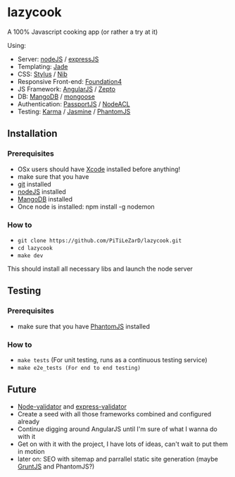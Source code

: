 # lazycook

A 100% Javascript cooking app (or rather a try at it)

Using:
 * Server: [nodeJS](http://nodejs.org/) / [expressJS](http://expressjs.com/)
 * Templating: [Jade](http://jade-lang.com/)  
 * CSS: [Stylus](http://learnboost.github.io/stylus/docs/js.html) / [Nib](http://visionmedia.github.io/nib/)
 * Responsive Front-end: [Foundation4](http://foundation.zurb.com)
 * JS Framework: [AngularJS](http://angularjs.org/) / [Zepto](http://zeptojs.com/)
 * DB: [MangoDB](http://www.mongodb.org/) / [mongoose](http://mongoosejs.com/)
 * Authentication: [PassportJS](http://passportjs.org/) / [NodeACL](https://github.com/optimalbits/node_acl)
 * Testing: [Karma](http://karma-runner.github.io/0.8/index.html) / [Jasmine](http://pivotal.github.io/jasmine/) / [PhantomJS](http://phantomjs.org/)
 
## Installation

### Prerequisites
 * OSx users should have [Xcode](https://developer.apple.com/xcode/) installed before anything!
 * make sure that you have 
  * [git](http://git-scm.com/) installed
  * [nodeJS](http://nodejs.org/) installed
  * [MangoDB](http://www.mongodb.org/) installed
 * Once node is installed: npm install -g nodemon
 
### How to

 * `git clone https://github.com/PiTiLeZarD/lazycook.git`
 * `cd lazycook`
 * `make dev`
 
This should install all necessary libs and launch the node server

## Testing

### Prerequisites
 * make sure that you have [PhantomJS](http://phantomjs.org/) installed

### How to
 * `make tests` (For unit testing, runs as a continuous testing service)
 * `make e2e_tests (For end to end testing)`

## Future
 * [Node-validator](https://github.com/chriso/node-validator) and [express-validator](https://github.com/ctavan/express-validator)
 * Create a seed with all those frameworks combined and configured already
 * Continue digging around AngularJS until I'm sure of what I wanna do with it
 * Get on with it with the project, I have lots of ideas, can't wait to put them in motion
 * later on: SEO with sitemap and parrallel static site generation (maybe [GruntJS](http://gruntjs.com/getting-started) and PhantomJS?)
